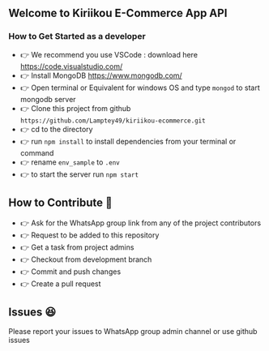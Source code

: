 ## Welcome to Kiriikou E-Commerce App API

### How to Get Started as a developer
- 👉 We recommend you use VSCode : download here https://code.visualstudio.com/
- 👉 Install MongoDB https://www.mongodb.com/
- 👉 Open terminal or Equivalent for windows OS and type `mongod` to start mongodb server
- 👉 Clone this project from github `https://github.com/Lamptey49/kiriikou-ecommerce.git`
- 👉 cd to the directory
- 👉 run `npm install` to install dependencies from your terminal or command
- 👉 rename `env_sample` to `.env`
- 👉 to start the server run `npm start`

## How to Contribute 🥰
- 👉 Ask for the WhatsApp group link from any of the project contributors
- 👉 Request to be added to this repository
- 👉 Get a task from project admins
- 👉 Checkout from development branch 
- 👉 Commit and push changes 
- 👉 Create a pull request 

## Issues 😆
Please report your issues to WhatsApp group admin channel or use github issues


